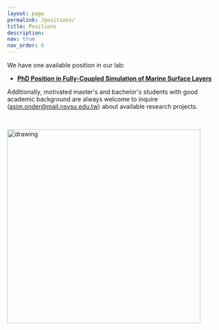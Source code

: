 ```yaml
---
layout: page
permalink: /positions/
title: Positions
description: 
nav: true
nav_order: 6
---
```


We have one available position in our lab:
  -  <b> <a href="../assets/pdf/PhdPosition_MAerHydLab.pdf"> PhD Position in Fully-Coupled Simulation of Marine Surface Layers</a> </b>


Additionally, motivated master's and bachelor's students with good academic background are always welcome to inquire (<a href="mailto:asim.onder@mail.nsysu.edu.tw">asim.onder@mail.nsysu.edu.tw</a>) about available research projects. 

&nbsp;
&nbsp;

<img src="../assets/img/breakingwave.jpeg" alt="drawing" width="450"/>
